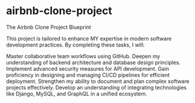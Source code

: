 # airbnb-clone-project
The Airbnb Clone Project Blueprint

This project is tailored to enhance MY expertise in modern software development practices. By completing these tasks, I will:

Master collaborative team workflows using GitHub.
Deepen my understanding of backend architecture and database design principles.
Implement advanced security measures for API development.
Gain proficiency in designing and managing CI/CD pipelines for efficient deployment.
Strengthen my ability to document and plan complex software projects effectively.
Develop an understanding of integrating technologies like Django, MySQL, and GraphQL in a unified ecosystem.
